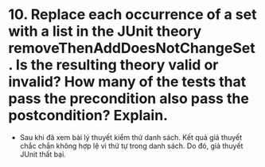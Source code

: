 # 10. Replace each occurrence of a set with a list in the JUnit theory removeThenAddDoesNotChangeSet. Is the resulting theory valid or invalid? How many of the tests that pass the precondition also pass the postcondition? Explain.

- Sau khi đã xem bài lý thuyết kiểm thử danh sách. Kết quả giả thuyết chắc chắn không hợp lệ vì thứ tự trong danh sách. Do đó, giả thuyết JUnit thất bại.
